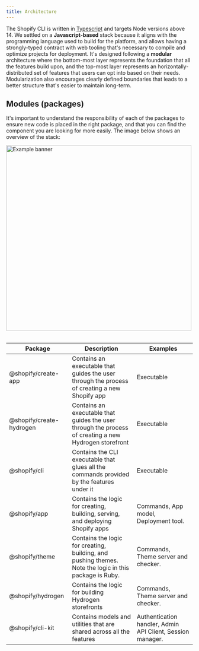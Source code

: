 ```yaml
---
title: Architecture
---
```


The Shopify CLI is written in [Typescript](https://www.typescriptlang.org/) and targets Node versions above 14.
We settled on a **Javascript-based** stack because it aligns with the programming language used to build for the platform,
and allows having a strongly-typed contract with web tooling that's necessary to compile and optimize projects for deployment.
It's designed following a **modular** architecture where the bottom-most layer represents the foundation that all the features build upon,
and the top-most layer represents an horizontally-distributed set of features that users can opt into based on their needs.
Modularization also encourages clearly defined boundaries that leads to a better structure that's easier to maintain long-term.

## Modules (packages)

It's important to understand the responsibility of each of the packages to ensure new code is placed in the right package,
and that you can find the component you are looking for more easily. The image below shows an overview of the stack:

<div style={{textAlign: 'center'}}>
  <img
    src={require('./assets/stack.png').default}
    alt="Example banner"
    width="500"
  />
</div>

<br/>

| Package | Description | Examples |
| ------- | ----------- | ------ |
| @shopify/create-app | Contains an executable that guides the user through the process of creating a new Shopify app | Executable |
| @shopify/create-hydrogen | Contains an executable that guides the user through the process of creating a new Hydrogen storefront | Executable |
| @shopify/cli | Contains the CLI executable that glues all the commands provided by the features under it | Executable |
| @shopify/app | Contains the logic for creating, building, serving, and deploying Shopify apps | Commands, App model, Deployment tool. |
| @shopify/theme |  Contains the logic for creating, building, and pushing themes. Note the logic in this package is Ruby. | Commands, Theme server and checker. |
| @shopify/hydrogen |  Contains the logic for building Hydrogen storefronts | Commands, Theme server and checker. |
| @shopify/cli-kit | Contains models and utilities that are shared across all the features | Authentication handler, Admin API Client, Session manager. |
